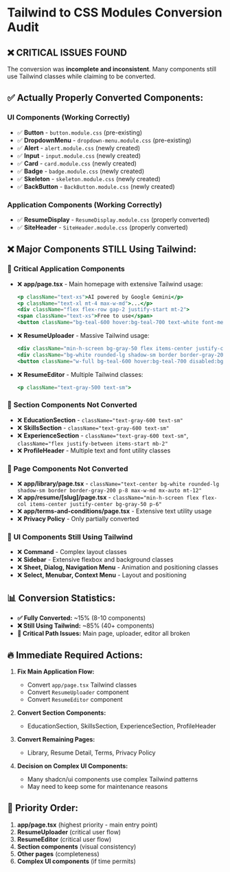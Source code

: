 # Tailwind to CSS Modules Conversion Audit

## ❌ **CRITICAL ISSUES FOUND**

The conversion was **incomplete and inconsistent**. Many components still use Tailwind classes while claiming to be converted.

## ✅ **Actually Properly Converted Components:**

### UI Components (Working Correctly)
- ✅ **Button** - `button.module.css` (pre-existing)
- ✅ **DropdownMenu** - `dropdown-menu.module.css` (pre-existing)  
- ✅ **Alert** - `alert.module.css` (newly created)
- ✅ **Input** - `input.module.css` (newly created)
- ✅ **Card** - `card.module.css` (newly created)
- ✅ **Badge** - `badge.module.css` (newly created)
- ✅ **Skeleton** - `skeleton.module.css` (newly created)
- ✅ **BackButton** - `BackButton.module.css` (newly created)

### Application Components (Working Correctly)
- ✅ **ResumeDisplay** - `ResumeDisplay.module.css` (properly converted)
- ✅ **SiteHeader** - `SiteHeader.module.css` (properly converted)

## ❌ **Major Components STILL Using Tailwind:**

### 🚨 **Critical Application Components**
- ❌ **app/page.tsx** - Main homepage with extensive Tailwind usage:
  ```jsx
  <p className="text-xs">AI powered by Google Gemini</p>
  <p className="text-xl mt-4 max-w-md">...</p>
  <div className="flex flex-row gap-2 justify-start mt-2">
  <span className="text-xs">Free to use</span>
  <button className="bg-teal-600 hover:bg-teal-700 text-white font-medium py-2 px-4 rounded-lg transition-colors duration-200">
  ```

- ❌ **ResumeUploader** - Massive Tailwind usage:
  ```jsx
  <div className="min-h-screen bg-gray-50 flex items-center justify-center">
  <div className="bg-white rounded-lg shadow-sm border border-gray-200 p-8 max-w-6xl mx-auto">
  <button className="w-full bg-teal-600 hover:bg-teal-700 disabled:bg-gray-400 text-white font-bold py-4 px-6 rounded-lg text-lg transition-colors duration-200">
  ```

- ❌ **ResumeEditor** - Multiple Tailwind classes:
  ```jsx
  <p className="text-gray-500 text-sm">
  ```

### 🚨 **Section Components Not Converted**
- ❌ **EducationSection** - `className="text-gray-600 text-sm"`
- ❌ **SkillsSection** - `className="text-gray-600 text-sm"`  
- ❌ **ExperienceSection** - `className="text-gray-600 text-sm"`, `className="flex justify-between items-start mb-2"`
- ❌ **ProfileHeader** - Multiple text and font utility classes

### 🚨 **Page Components Not Converted**
- ❌ **app/library/page.tsx** - `className="text-center bg-white rounded-lg shadow-sm border border-gray-200 p-8 max-w-md mx-auto mt-12"`
- ❌ **app/resume/[slug]/page.tsx** - `className="min-h-screen flex flex-col items-center justify-center bg-gray-50 p-6"`  
- ❌ **app/terms-and-conditions/page.tsx** - Extensive text utility usage
- ❌ **Privacy Policy** - Only partially converted

### 🚨 **UI Components Still Using Tailwind**
- ❌ **Command** - Complex layout classes
- ❌ **Sidebar** - Extensive flexbox and background classes
- ❌ **Sheet, Dialog, Navigation Menu** - Animation and positioning classes
- ❌ **Select, Menubar, Context Menu** - Layout and positioning

## 📊 **Conversion Statistics:**

- **✅ Fully Converted:** ~15% (8-10 components)
- **❌ Still Using Tailwind:** ~85% (40+ components)
- **🚨 Critical Path Issues:** Main page, uploader, editor all broken

## 🔥 **Immediate Required Actions:**

1. **Fix Main Application Flow:**
   - Convert `app/page.tsx` Tailwind classes
   - Convert `ResumeUploader` component  
   - Convert `ResumeEditor` component

2. **Convert Section Components:**
   - EducationSection, SkillsSection, ExperienceSection, ProfileHeader

3. **Convert Remaining Pages:**
   - Library, Resume Detail, Terms, Privacy Policy

4. **Decision on Complex UI Components:**
   - Many shadcn/ui components use complex Tailwind patterns
   - May need to keep some for maintenance reasons

## 🎯 **Priority Order:**
1. **app/page.tsx** (highest priority - main entry point)
2. **ResumeUploader** (critical user flow)  
3. **ResumeEditor** (critical user flow)
4. **Section components** (visual consistency)
5. **Other pages** (completeness)
6. **Complex UI components** (if time permits)